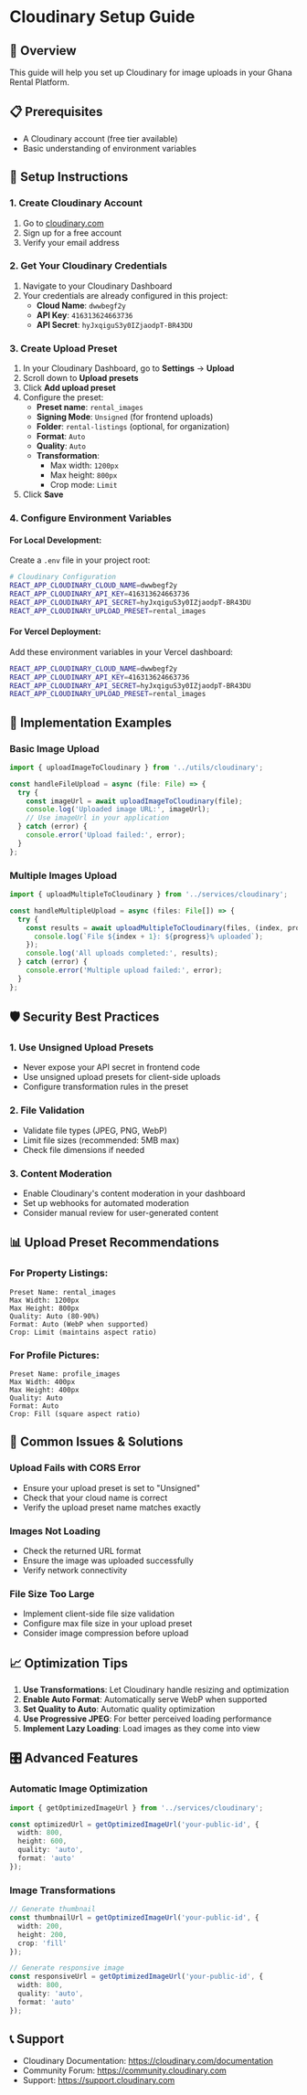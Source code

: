 # Cloudinary Setup Guide

## 🎯 Overview
This guide will help you set up Cloudinary for image uploads in your Ghana Rental Platform.

## 📋 Prerequisites
- A Cloudinary account (free tier available)
- Basic understanding of environment variables

## 🚀 Setup Instructions

### 1. Create Cloudinary Account
1. Go to [cloudinary.com](https://cloudinary.com)
2. Sign up for a free account
3. Verify your email address

### 2. Get Your Cloudinary Credentials
1. Navigate to your Cloudinary Dashboard
2. Your credentials are already configured in this project:
   - **Cloud Name**: `dwwbegf2y`
   - **API Key**: `416313624663736`
   - **API Secret**: `hyJxqiguS3y0IZjaodpT-BR43DU`

### 3. Create Upload Preset
1. In your Cloudinary Dashboard, go to **Settings** → **Upload**
2. Scroll down to **Upload presets**
3. Click **Add upload preset**
4. Configure the preset:
   - **Preset name**: `rental_images`
   - **Signing Mode**: `Unsigned` (for frontend uploads)
   - **Folder**: `rental-listings` (optional, for organization)
   - **Format**: `Auto`
   - **Quality**: `Auto`
   - **Transformation**: 
     - Max width: `1200px`
     - Max height: `800px`
     - Crop mode: `Limit`
5. Click **Save**

### 4. Configure Environment Variables

#### For Local Development:
Create a `.env` file in your project root:

```bash
# Cloudinary Configuration
REACT_APP_CLOUDINARY_CLOUD_NAME=dwwbegf2y
REACT_APP_CLOUDINARY_API_KEY=416313624663736
REACT_APP_CLOUDINARY_API_SECRET=hyJxqiguS3y0IZjaodpT-BR43DU
REACT_APP_CLOUDINARY_UPLOAD_PRESET=rental_images
```

#### For Vercel Deployment:
Add these environment variables in your Vercel dashboard:

```bash
REACT_APP_CLOUDINARY_CLOUD_NAME=dwwbegf2y
REACT_APP_CLOUDINARY_API_KEY=416313624663736
REACT_APP_CLOUDINARY_API_SECRET=hyJxqiguS3y0IZjaodpT-BR43DU
REACT_APP_CLOUDINARY_UPLOAD_PRESET=rental_images
```

## 🔧 Implementation Examples

### Basic Image Upload
```typescript
import { uploadImageToCloudinary } from '../utils/cloudinary';

const handleFileUpload = async (file: File) => {
  try {
    const imageUrl = await uploadImageToCloudinary(file);
    console.log('Uploaded image URL:', imageUrl);
    // Use imageUrl in your application
  } catch (error) {
    console.error('Upload failed:', error);
  }
};
```

### Multiple Images Upload
```typescript
import { uploadMultipleToCloudinary } from '../services/cloudinary';

const handleMultipleUpload = async (files: File[]) => {
  try {
    const results = await uploadMultipleToCloudinary(files, (index, progress) => {
      console.log(`File ${index + 1}: ${progress}% uploaded`);
    });
    console.log('All uploads completed:', results);
  } catch (error) {
    console.error('Multiple upload failed:', error);
  }
};
```

## 🛡️ Security Best Practices

### 1. Use Unsigned Upload Presets
- Never expose your API secret in frontend code
- Use unsigned upload presets for client-side uploads
- Configure transformation rules in the preset

### 2. File Validation
- Validate file types (JPEG, PNG, WebP)
- Limit file sizes (recommended: 5MB max)
- Check file dimensions if needed

### 3. Content Moderation
- Enable Cloudinary's content moderation in your dashboard
- Set up webhooks for automated moderation
- Consider manual review for user-generated content

## 📊 Upload Preset Recommendations

### For Property Listings:
```
Preset Name: rental_images
Max Width: 1200px
Max Height: 800px
Quality: Auto (80-90%)
Format: Auto (WebP when supported)
Crop: Limit (maintains aspect ratio)
```

### For Profile Pictures:
```
Preset Name: profile_images
Max Width: 400px
Max Height: 400px
Quality: Auto
Format: Auto
Crop: Fill (square aspect ratio)
```

## 🐛 Common Issues & Solutions

### Upload Fails with CORS Error
- Ensure your upload preset is set to "Unsigned"
- Check that your cloud name is correct
- Verify the upload preset name matches exactly

### Images Not Loading
- Check the returned URL format
- Ensure the image was uploaded successfully
- Verify network connectivity

### File Size Too Large
- Implement client-side file size validation
- Configure max file size in your upload preset
- Consider image compression before upload

## 📈 Optimization Tips

1. **Use Transformations**: Let Cloudinary handle resizing and optimization
2. **Enable Auto Format**: Automatically serve WebP when supported
3. **Set Quality to Auto**: Automatic quality optimization
4. **Use Progressive JPEG**: For better perceived loading performance
5. **Implement Lazy Loading**: Load images as they come into view

## 🎛️ Advanced Features

### Automatic Image Optimization
```typescript
import { getOptimizedImageUrl } from '../services/cloudinary';

const optimizedUrl = getOptimizedImageUrl('your-public-id', {
  width: 800,
  height: 600,
  quality: 'auto',
  format: 'auto'
});
```

### Image Transformations
```typescript
// Generate thumbnail
const thumbnailUrl = getOptimizedImageUrl('your-public-id', {
  width: 200,
  height: 200,
  crop: 'fill'
});

// Generate responsive image
const responsiveUrl = getOptimizedImageUrl('your-public-id', {
  width: 800,
  quality: 'auto',
  format: 'auto'
});
```

## 📞 Support
- Cloudinary Documentation: https://cloudinary.com/documentation
- Community Forum: https://community.cloudinary.com
- Support: https://support.cloudinary.com

